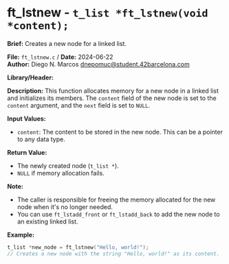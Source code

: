 # ft_lstnew - `t_list *ft_lstnew(void *content);`

**Brief:**
Creates a new node for a linked list.

**File:** `ft_lstnew.c` / **Date:** 2024-06-22  
**Author:** Diego N. Marcos <dnepomuc@student.42barcelona.com>

**Library/Header:**



**Description:**
This function allocates memory for a new node in a linked list and initializes its members. The `content` field of the new node is set to the `content` argument, and the `next` field is set to `NULL`.

**Input Values:**
* `content`: The content to be stored in the new node. This can be a pointer to any data type.

**Return Value:**
* The newly created node (`t_list *`).
* `NULL` if memory allocation fails.

**Note:**
- The caller is responsible for freeing the memory allocated for the new node when it's no longer needed.
- You can use `ft_lstadd_front` or `ft_lstadd_back` to add the new node to an existing linked list.

**Example:**
```c
t_list *new_node = ft_lstnew("Hello, world!"); 
// Creates a new node with the string "Hello, world!" as its content.
